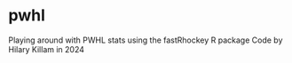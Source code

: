 # pwhl
Playing around with PWHL stats using the fastRhockey R package
Code by Hilary Killam in 2024
